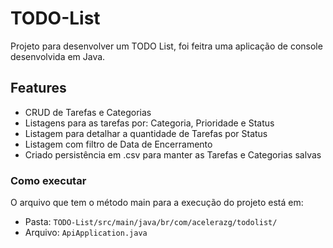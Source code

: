 # TODO-List

Projeto para desenvolver um TODO List, foi feitra uma aplicação de console desenvolvida em Java. 

## Features
* CRUD de Tarefas e Categorias
* Listagens para as tarefas por: Categoria, Prioridade e Status
* Listagem para detalhar a quantidade de Tarefas por Status
* Listagem com filtro de Data de Encerramento
* Criado persistência em .csv para manter as Tarefas e Categorias salvas

### Como executar
O arquivo que tem o método main para a execução do projeto está em: 
* Pasta: `TODO-List/src/main/java/br/com/acelerazg/todolist/`
* Arquivo: `ApiApplication.java`
